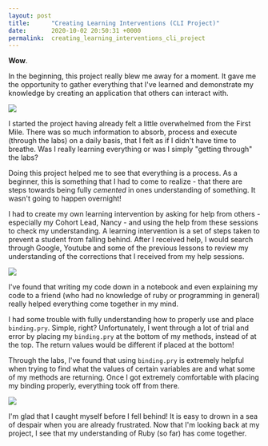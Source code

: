 ```yaml
---
layout: post
title:      "Creating Learning Interventions (CLI Project)"
date:       2020-10-02 20:50:31 +0000
permalink:  creating_learning_interventions_cli_project
---
```



**Wow**.  

In the beginning, this project really blew me away for a moment. It gave me the opportunity to gather everything that I've learned and demonstrate my knowledge by creating an application that others can interact with.

![ ](https://tenor.com/view/dog-blown-away-wind-cute-adorable-gif-15209404)

I started the project having already felt a little overwhelmed from the First Mile. There was so much information to absorb, process and execute (through the labs) on a daily basis, that I felt as if I didn't have time to breathe. Was I really learning everything or was I simply "getting through" the labs? 

Doing this project helped me to see that everything is a process. As a beginner, this is something that I had to come to realize - that there are steps towards being fully *cemented* in ones understanding of something. It wasn't going to happen overnight!

I had to create my own learning intervention by asking for help from others - especially my Cohort Lead, Nancy - and using the help from these sessions to check my understanding. A learning intervention is a set of steps taken to prevent a student from falling behind. After I received help, I would search through Google, Youtube and some of the previous lessons to review my understanding of the corrections that I received from my help sessions. 

![ ](https://tenor.com/view/teacher-watch-out-attention-pay-attention-teach-gif-15974966)

I've found that writing my code down in a notebook and even explaining my code to a friend (who had no knowledge of ruby or programming in general) really helped everything come together in my mind.

I had some trouble with fully understanding how to properly use and place ````binding.pry````.  Simple, right? Unfortunately, I went through a lot of trial and error by placing my ````binding.pry```` at the bottom of my methods, instead of at the top. The return values would be different if placed at the bottom! 

Through the labs, I've found that using ````binding.pry```` is extremely helpful when trying to find what the values of certain variables are and what some of my methods are returning. Once I got extremely comfortable with placing my binding properly, everything took off from there. 

![ ](https://tenor.com/view/rocket-gif-10300477)

I'm glad that I caught myself before I fell behind! It is easy to drown in a sea of despair when you are already frustrated. Now that I'm looking back at my project, I see that my understanding of Ruby (so far) has come together.


